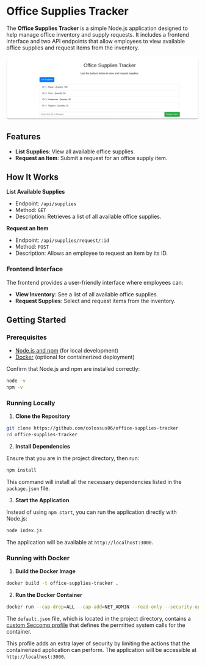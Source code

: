 # Office Supplies Tracker

The **Office Supplies Tracker** is a simple Node.js application designed to help manage office inventory and supply requests. It includes a frontend interface and two API endpoints that allow employees to view available office supplies and request items from the inventory.

![](./assets/ingress.png)

## Features

- **List Supplies**: View all available office supplies.
- **Request an Item**: Submit a request for an office supply item.

## How It Works

**List Available Supplies**

- Endpoint: `/api/supplies`
- Method: `GET`
- Description: Retrieves a list of all available office supplies.


**Request an Item**

- Endpoint: `/api/supplies/request/:id`
- Method: `POST`
- Description: Allows an employee to request an item by its ID.

### Frontend Interface

The frontend provides a user-friendly interface where employees can:

- **View Inventory**: See a list of all available office supplies.
- **Request Supplies**: Select and request items from the inventory.

## Getting Started

### Prerequisites

- [Node.js and npm](https://nodejs.org/en/download/package-manager) (for local development)
- [Docker](https://docs.docker.com/get-docker/) (optional for containerized deployment)

Confirm that Node.js and npm are installed correctly:

```bash
node -v
npm -v
```

### Running Locally

1. **Clone the Repository**

```bash
git clone https://github.com/colossus06/office-supplies-tracker
cd office-supplies-tracker
```

2. **Install Dependencies**

Ensure that you are in the project directory, then run:

```bash
npm install
```

This command will install all the necessary dependencies listed in the `package.json` file.

3. **Start the Application**

Instead of using `npm start`, you can run the application directly with Node.js:

```bash
node index.js
```

The application will be available at `http://localhost:3000`.

### Running with Docker

1. **Build the Docker Image**

```bash
docker build -t office-supplies-tracker .
```

2. **Run the Docker Container**

```bash
docker run --cap-drop=ALL --cap-add=NET_ADMIN --read-only --security-opt seccomp=./default.json --security-opt apparmor=docker-default -d --name office-supplies-tracker -p 3000:3000 office-supplies-tracker:latest
```

The `default.json` file, which is located in the project directory, contains a [custom Seccomp profile](https://raw.githubusercontent.com/moby/moby/master/profiles/seccomp/default.json) that defines the permitted system calls for the container. 

This profile adds an extra layer of security by limiting the actions that the containerized application can perform. The application will be accessible at `http://localhost:3000`. 
